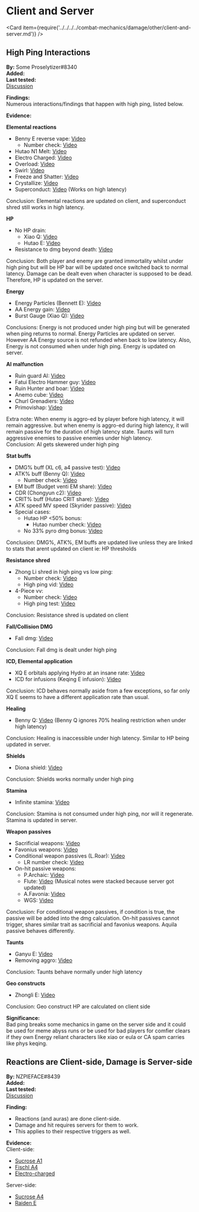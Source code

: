 # Client and Server

<Card item={require('../../../../combat-mechanics/damage/other/client-and-server.md')} />

## High Ping Interactions

**By:** Some Proselytizer#8340  
**Added:** <Version date="2021-06-26" />  
**Last tested:** <VersionHl date="2021-06-26" />  
[Discussion](https://tickets.deeznuts.moe/ticket-archive/attachments_840480610765111316_858421155228418088_transcript-high-ping-interactions.html)

**Findings:**  
Numerous interactions/findings that happen with high ping, listed below.

**Evidence:**

**Elemental reactions**

* Benny E reverse vape: [Video](https://youtu.be/9XPBA5N_vDI)
  * Number check: [Video](https://youtu.be/QMZYFYNUQAw)
* Hutao N1 Melt: [Video](https://youtu.be/EwUozvaNcPI)
* Electro Charged: [Video](https://youtu.be/K3PM465-9SY)
* Overload: [Video](https://youtu.be/-CB3ThBaXSc)
* Swirl: [Video](https://youtu.be/gtlecORkGnw)
* Freeze and Shatter: [Video](https://youtu.be/4gaCtylCSo4)
* Crystallize: [Video](https://youtu.be/iDmUZz6fmeU)
* Superconduct: [Video](https://youtu.be/Y9GIvuNkPog) (Works on high latency)

Conclusion: Elemental reactions are updated on client, and superconduct shred still works in high latency.

**HP**

* No HP drain:
  * Xiao Q: [Video](https://youtu.be/4K7lYdrUvn4)
  * Hutao E: [Video](https://youtu.be/v9MgG98oZqc)
* Resistance to dmg beyond death: [Video](https://youtu.be/8t0nx34i8s4)

Conclusion: Both player and enemy are granted immortality whilst under high ping but will be HP bar will be updated once switched back to normal latency. Damage can be dealt even when character is supposed to be dead. Therefore, HP is updated on the server.

**Energy**

* Energy Particles (Bennett E): [Video](https://youtu.be/mSHgKDCvqLk)
* AA Energy gain: [Video](https://youtu.be/1KZInSzButA)
* Burst Gauge (Xiao Q): [Video](https://youtu.be/42BqRmrVRVc)

Conclusions: Energy is not produced under high ping but will be generated when ping returns to normal. Energy Particles are updated on server. However AA Energy source is not refunded when back to low latency. Also, Energy is not consumed when under high ping. Energy is updated on server.

**AI malfunction**

* Ruin guard AI: [Video](https://youtu.be/YffGZGhdTiQ)
* Fatui Electro Hammer guy: [Video](https://youtu.be/UfskXbGraq0)
* Ruin Hunter and boar: [Video](https://youtu.be/ZQWm-AwmoSk)
* Anemo cube: [Video](https://youtu.be/TrYWSicLrXs)
* Churl Grenadiers: [Video](https://youtu.be/iTXIdBHuu-w)
* Primovishap: [Video](https://youtu.be/KdKY2jccqs8)

Extra note: When enemy is aggro-ed by player before high latency, it will remain aggressive. but when enemy is aggro-ed during high latency, it will remain passive for the duration of high latency state. Taunts will turn aggressive enemies to passive enemies under high latency.  
Conclusion: AI gets skewered under high ping

**Stat buffs**

* DMG% buff (XL c6, a4 passive test): [Video](https://youtu.be/R5yKam3ZNjs)
* ATK% buff (Benny Q): [Video](https://youtu.be/vT2n5bmEZQY)
  * Number check: [Video](https://youtu.be/lrh_x9KYu2o)
* EM buff (Budget venti EM share): [Video](https://youtu.be/b4Gia3dHieo)
* CDR (Chongyun c2): [Video](https://youtu.be/IkBN09JRqcc)
* CRIT% buff (Hutao CRIT share): [Video](https://youtu.be/ZPytXaOROx0)
* ATK speed MV speed (Skyrider passive): [Video](https://youtu.be/bIaaYdjx5kw)
* Special cases:
  * Hutao HP <50% bonus:
    * Hutao number check: [Video](https://youtu.be/mS5Vh9-7XnU)
  * No 33% pyro dmg bonus: [Video](https://youtu.be/z5IKX7LrwQQ)

Conclusion: DMG%, ATK%, EM buffs are updated live unless they are linked to stats that arent updated on client ie: HP thresholds

**Resistance shred**

* Zhong Li shred in high ping vs low ping:
  * Number check: [Video](https://youtu.be/gsJAzITzsrU)
  * High ping vid: [Video](https://youtu.be/p1WAhrsWqLg)
* 4-Piece vv:
  * Number check: [Video](https://youtu.be/m-eWeZxdjcE)
  * High ping test: [Video](https://youtu.be/g59G-cOP_2s)

Conclusion: Resistance shred is updated on client

**Fall/Collision DMG**

* Fall dmg: [Video](https://youtu.be/nzmnOqrkH6o)

Conclusion: Fall dmg is dealt under high ping

**ICD, Elemental application**

* XQ E orbitals applying Hydro at an insane rate: [Video](https://youtu.be/ncGZnk4bv7g)
* ICD for infusions (Keqing E infusion): [Video](https://youtu.be/qPq9d-CFz3U)

Conclusion: ICD behaves normally aside from a few exceptions, so far only XQ E seems to have a different application rate than usual.

**Healing**

* Benny Q: [Video](https://youtu.be/TD9kzbjXT2c) (Benny Q ignores 70% healing restriction when under high latency)

Conclusion: Healing is inaccessible under high latency. Similar to HP being updated in server.

**Shields**

* Diona shield: [Video](https://youtu.be/xCI7DT1HeLo)

Conclusion: Shields works normally under high ping

**Stamina**

* Infinite stamina: [Video](https://youtu.be/YSHAAnegP8M)

Conclusion: Stamina is not consumed under high ping, nor will it regenerate. Stamina is updated in server.

**Weapon passives**

* Sacrificial weapons: [Video](https://youtu.be/vzW2SuG85Z0)
* Favonius weapons: [Video](https://youtu.be/a8xawGLpLzc)
* Conditional weapon passives (L.Roar): [Video](https://youtu.be/mLM3LTrcVgI)
  * LR number check: [Video](https://youtu.be/kF2Fj23vJ0g)
* On-hit passive weapons:
  * P.Archaic: [Video](https://youtu.be/w-7FrKkZuvQ)
  * Flute: [Video](https://youtu.be/CIUI2Fi0HNs) (Musical notes were stacked because server got updated)
  * A.Favonia: [Video](https://youtu.be/pm4QUcvASW4)
  * WGS: [Video](https://youtu.be/WvxdoqIBP-4)

Conclusion: For conditional weapon passives, if condition is true, the passive will be added into the dmg calculation. On-hit passives cannot trigger, shares similar trait as sacrificial and favonius weapons. Aquila passive behaves differently.

**Taunts**

* Ganyu E: [Video](https://youtu.be/DAb3UCPydcM)
* Removing aggro: [Video](https://youtu.be/s56hKB0Ymc8)

Conclusion: Taunts behave normally under high latency

**Geo constructs**

* Zhongli E: [Video](https://youtu.be/RdzbYRaIdSw)

Conclusion: Geo construct HP are calculated on client side

**Significance:**  
Bad ping breaks some mechanics in game on the server side and it could be used for meme abyss runs or be used for bad players for comfier clears if they own Energy reliant characters like xiao or eula or CA spam carries like phys keqing.

## Reactions are Client-side, Damage is Server-side

**By:** NZPIEFACE\#8439  
**Added:** <Version date="2021-12-17" />  
**Last tested:** <VersionHl date="2021-12-17" />  
[Discussion](https://tickets.deeznuts.moe/ticket-archive/attachments_917969257504047174_921166808302616627_transcript-reactions-are-client-side-damage-is-server-side.html)

**Finding:**

* Reactions (and auras) are done client-side.
* Damage and hit requires servers for them to work.
* This applies to their respective triggers as well.

**Evidence:**  
Client-side:

* [Sucrose A1](https://youtu.be/ADkMT-1a9qw)
* [Fischl A4](https://youtu.be/is7BsrPfUCM)
* [Electro-charged](https://youtu.be/LjBSOXtd3RU)

Server-side:

* [Sucrose A4](https://youtu.be/rN1zelj3zBw)
* [Raiden E](https://youtu.be/9i_WGm8aUpQ)
